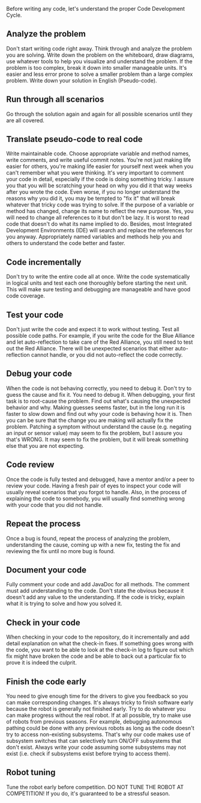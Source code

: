 Before writing any code, let's understand the proper Code Development Cycle.

## Analyze the problem
Don't start writing code right away. Think through and analyze the problem you are solving. Write down the problem on the whiteboard, draw diagrams, use whatever tools to help you visualize and understand the problem. If the problem is too complex, break it down into smaller manageable units. It's easier and less error prone to solve a smaller problem than a large complex problem. Write down your solution in English (Pseudo-code). 

## Run through all scenarios
Go through the solution again and again for all possible scenarios until they are all covered.

## Translate pseudo-code to real code
Write maintainable code. Choose appropriate variable and method names, write comments, and write useful commit notes. You're not just making life easier for others, you're making life easier for yourself next week when you can't remember what you were thinking. It's very important to comment your code in detail, especially if the code is doing something tricky. I assure you that you will be scratching your head on why you did it that way weeks after you wrote the code. Even worse, if you no longer understand the reasons why you did it, you may be tempted to "fix it" that will break whatever that tricky code was trying to solve. If the purpose of a variable or method has changed, change its name to reflect the new purpose. Yes, you will need to change all references to it but don't be lazy. It is worst to read code that doesn't do what its name implied to do. Besides, most Integrated Development Environments (IDE) will search and replace the references for you anyway. Appropriately named variables and methods help you and others to understand the code better and faster.

## Code incrementally
Don't try to write the entire code all at once. Write the code systematically in logical units and test each one thoroughly before starting the next unit. This will make sure testing and debugging are manageable and have good code coverage.

## Test your code
Don't just write the code and expect it to work without testing. Test all possible code paths. For example, if you write the code for the Blue Alliance and let auto-reflection to take care of the Red Alliance, you still need to test out the Red Alliance. There will be unexpected scenarios that either auto-reflection cannot handle, or you did not auto-reflect the code correctly.

## Debug your code
When the code is not behaving correctly, you need to debug it. Don't try to guess the cause and fix it. You need to debug it. When debugging, your first task is to root-cause the problem. Find out what's causing the unexpected behavior and why. Making guesses seems faster, but in the long run it is faster to slow down and find out why your code is behaving how it is. Then you can be sure that the change you are making will actually fix the problem. Patching a symptom without understand the cause (e.g. negating an input or sensor value) may seem to fix the problem, but I assure you that's WRONG. It may seem to fix the problem, but it will break something else that you are not expecting.
## Code review
Once the code is fully tested and debugged, have a mentor and/or a peer to review your code. Having a fresh pair of eyes to inspect your code will usually reveal scenarios that you forgot to handle. Also, in the process of explaining the code to somebody, you will usually find something wrong with your code that you did not handle.

## Repeat the process
Once a bug is found, repeat the process of analyzing the problem, understanding the cause, coming up with a new fix, testing the fix and reviewing the fix until no more bug is found.

## Document your code
Fully comment your code and add JavaDoc for all methods. The comment must add understanding to the code. Don't state the obvious because it doesn't add any value to the understanding. If the code is tricky, explain what it is trying to solve and how you solved it.

## Check in your code
When checking in your code to the repository, do it incrementally and add detail explanation on what the check-in fixes. If something goes wrong with the code, you want to be able to look at the check-in log to figure out which fix might have broken the code and be able to back out a particular fix to prove it is indeed the culprit.

## Finish the code early
You need to give enough time for the drivers to give you feedback so you can make corresponding changes. It's always tricky to finish software early because the robot is generally not finished early. Try to do whatever you can make progress without the real robot. If at all possible, try to make use of robots from previous seasons. For example, debugging autonomous pathing could be done with any previous robots as long as the code doesn't try to access non-existing subsystems. That's why our code makes use of subsystem switches that can selectively turn ON/OFF subsystems that don't exist. Always write your code assuming some subsystems may not exist (i.e. check if subsystems exist before trying to access them).

## Robot tuning
Tune the robot early before competition. DO NOT TUNE THE ROBOT AT COMPETITION! If you do, it's guaranteed to be a stressful season.
